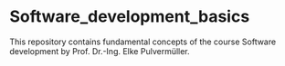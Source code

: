 # Software_development_basics
This repository contains fundamental concepts of the course Software development by Prof. Dr.-Ing. Elke Pulvermüller.
